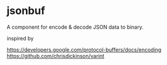 jsonbuf
======

A component for encode & decode JSON data to binary.

inspired by

https://developers.google.com/protocol-buffers/docs/encoding 
https://github.com/chrisdickinson/varint

